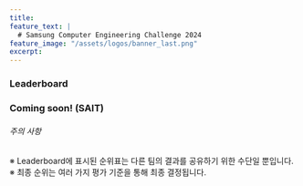 ```yaml
---
title:
feature_text: |
  # Samsung Computer Engineering Challenge 2024
feature_image: "/assets/logos/banner_last.png"
excerpt:
---
```

### Leaderboard
   
   
   
### Coming soon! (SAIT)

<!--
|   rank | 팀이름            | Inference Time(sec)        |   Accuracy(%)      
|1|       |       |       
|2|       |       |       
|3|       |       |       
|4|       |       |       
|5|       |       |       
|6|       |       |       
|7|       |       |       
|8|       |       |       
|9|       |       |       
|10|      |       |      

-->

###### 주의 사항

※ Leaderboard에 표시된 순위표는 다른 팀의 결과를 공유하기 위한 수단일 뿐입니다.  
※ 최종 순위는 여러 가지 평가 기준을 통해 최종 결정됩니다.
